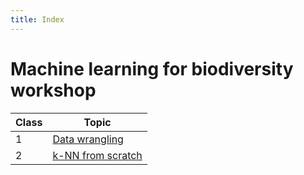 ```yaml
---
title: Index
---
```


# Machine learning for biodiversity workshop

| Class | Topic                       |
| ----- | --------------------------- |
| 1     | [Data wrangling][wrangling] |
| 2     | [k-NN from scratch][knn]    |

[wrangling]: data.html
[knn]: knn.html